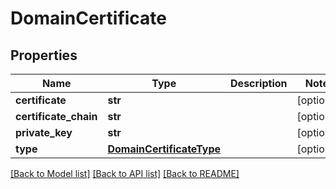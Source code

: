 # DomainCertificate

## Properties
Name | Type | Description | Notes
------------ | ------------- | ------------- | -------------
**certificate** | **str** |  | [optional] 
**certificate_chain** | **str** |  | [optional] 
**private_key** | **str** |  | [optional] 
**type** | [**DomainCertificateType**](DomainCertificateType.md) |  | [optional] 

[[Back to Model list]](../README.md#documentation-for-models) [[Back to API list]](../README.md#documentation-for-api-endpoints) [[Back to README]](../README.md)

